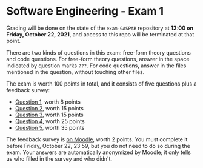 # Software Engineering - Exam 1

Grading will be done on the state of the `exam-GASPAR` repository at **12:00 on Friday, October 22, 2021**, and access to this repo will be terminated at that point.

There are two kinds of questions in this exam: free-form theory questions and code questions.
For free-form theory questions, answer in the space indicated by question marks `???`.
For code questions, answer in the files mentioned in the question, without touching other files.

The exam is worth 100 points in total, and it consists of five questions plus a feedback survey:
- [Question 1](Q1.md), worth 8 points
- [Question 2](Q2.md), worth 15 points
- [Question 3](Q3.md), worth 15 points
- [Question 4](Q4/ReadMe.md), worth 25 points
- [Question 5](Q5/ReadMe.md), worth 35 points

The feedback survey is [on Moodle](https://moodle.epfl.ch/mod/questionnaire/view.php?id=1166873), worth 2 points.
You must complete it before Friday, October 22, 23:59, but you do not need to do so during the exam.
Your answers are automatically anonymized by Moodle; it only tells us who filled in the survey and who didn't.
